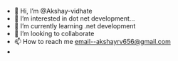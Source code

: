 - 👋 Hi, I’m @Akshay-vidhate
- 👀 I’m interested in dot net development...
- 🌱 I’m currently learning .net development 
- 💞️ I’m looking to collaborate 
- 📫 How to reach me email--akshayrv656@gmail.com
- 

<!---
Akshay-vidhate/Akshay-vidhate is a ✨ special ✨ repository because its `README.md` (this file) appears on your GitHub profile.
You can click the Preview link to take a look at your changes.
--->
